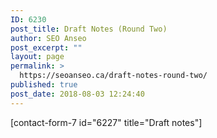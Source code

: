 ```yaml
---
ID: 6230
post_title: Draft Notes (Round Two)
author: SEO Anseo
post_excerpt: ""
layout: page
permalink: >
  https://seoanseo.ca/draft-notes-round-two/
published: true
post_date: 2018-08-03 12:24:40
---
```

[contact-form-7 id="6227" title="Draft notes"]
